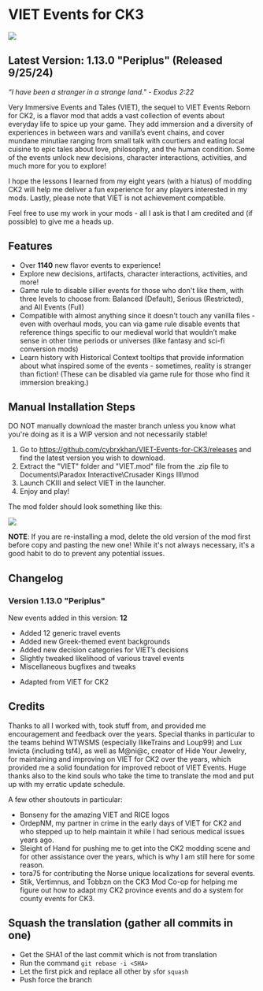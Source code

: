 # VIET Events for CK3

<img src="https://i.imgur.com/Y6fhAkk.jpg">

## Latest Version: 1.13.0 "Periplus" (Released 9/25/24)

_“I have been a stranger in a strange land."_
_- Exodus 2:22_

Very Immersive Events and Tales (VIET), the sequel to VIET Events Reborn for CK2, is a flavor mod that adds a vast collection of events about everyday life to spice up your game. They add immersion and a diversity of experiences in between wars and vanilla’s event chains, and cover mundane minutiae ranging from small talk with courtiers and eating local cuisine to epic tales about love, philosophy, and the human condition. Some of the events unlock new decisions, character interactions, activities, and much more for you to explore!

I hope the lessons I learned from my eight years (with a hiatus) of modding CK2 will help me deliver a fun experience for any players interested in my mods. Lastly, please note that VIET is not achievement compatible.

Feel free to use my work in your mods - all I ask is that I am credited and (if possible) to give me a heads up.

## Features

- Over **1140** new flavor events to experience!
- Explore new decisions, artifacts, character interactions, activities, and more!
- Game rule to disable sillier events for those who don't like them, with three levels to choose from: Balanced (Default), Serious (Restricted), and All Events (Full)
- Compatible with almost anything since it doesn't touch any vanilla files - even with overhaul mods, you can via game rule disable events that reference things specific to our medieval world that wouldn’t make sense in other time periods or universes (like fantasy and sci-fi conversion mods)
- Learn history with Historical Context tooltips that provide information about what inspired some of the events - sometimes, reality is stranger than fiction! (These can be disabled via game rule for those who find it immersion breaking.)


## Manual Installation Steps

DO NOT manually download the master branch unless you know what you're doing as it is a WIP version and not necessarily stable!

1. Go to https://github.com/cybrxkhan/VIET-Events-for-CK3/releases and find the latest version you wish to download.
2. Extract the "VIET" folder and "VIET.mod" file from the .zip file to Documents\Paradox Interactive\Crusader Kings III\mod
3. Launch CKIII and select VIET in the launcher.
4. Enjoy and play!

The mod folder should look something like this:

<img src="https://i.imgur.com/JEGUadr.jpg">

**NOTE**: If you are re-installing a mod, delete the old version of the mod first before copy and pasting the new one! While it's not always necessary, it's a good habit to do to prevent any potential issues.

## Changelog

### Version 1.13.0 "Periplus"

New events added in this version: **12**

- Added 12 generic travel events
- Added new Greek-themed event backgrounds
- Added new decision categories for VIET’s decisions
- Slightly tweaked likelihood of various travel events
- Miscellaneous bugfixes and tweaks

* Adapted from VIET for CK2

## Credits

Thanks to all I worked with, took stuff from, and provided me encouragement and feedback over the years. Special thanks in particular to the teams behind WTWSMS (especially IlikeTrains and Loup99) and Lux Invicta (including tsf4), as well as M@ni@c, creator of Hide Your Jewelry, for maintaining and improving on VIET for CK2 over the years, which provided me a solid foundation for improved reboot of VIET Events. Huge thanks also to the kind souls who take the time to translate the mod and put up with my erratic update schedule.

A few other shoutouts in particular:

- Bonseny for the amazing VIET and RICE logos
- OrdepNM, my partner in crime in the early days of VIET for CK2 and who stepped up to help maintain it while I had serious medical issues years ago.
- Sleight of Hand for pushing me to get into the CK2 modding scene and for other assistance over the years, which is why I am still here for some reason.
- tora75 for contributing the Norse unique localizations for several events.
- Stik, Vertimnus, and Tobbzn on the CK3 Mod Co-op for helping me figure out how to adapt my CK2 province events and do a system for county events for CK3.

## Squash the translation (gather all commits in one)

- Get the SHA1 of the last commit which is not from translation
- Run the command
`git rebase -i <SHA>`
- Let the first pick and replace all other by `s`for `squash`
- Push force the branch
